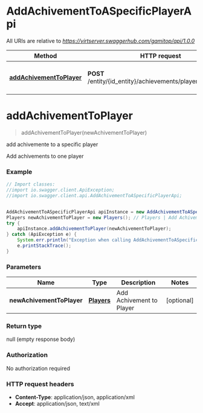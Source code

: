 # AddAchivementToASpecificPlayerApi

All URIs are relative to *https://virtserver.swaggerhub.com/gamitop/api/1.0.0*

Method | HTTP request | Description
------------- | ------------- | -------------
[**addAchivementToPlayer**](AddAchivementToASpecificPlayerApi.md#addAchivementToPlayer) | **POST** /entity/{id_entity}/achievements/players/{id_player} | add achivemente to a specific player


<a name="addAchivementToPlayer"></a>
# **addAchivementToPlayer**
> addAchivementToPlayer(newAchivementToPlayer)

add achivemente to a specific player

Add achivements to one player

### Example
```java
// Import classes:
//import io.swagger.client.ApiException;
//import io.swagger.client.api.AddAchivementToASpecificPlayerApi;


AddAchivementToASpecificPlayerApi apiInstance = new AddAchivementToASpecificPlayerApi();
Players newAchivementToPlayer = new Players(); // Players | Add Achivement to Player
try {
    apiInstance.addAchivementToPlayer(newAchivementToPlayer);
} catch (ApiException e) {
    System.err.println("Exception when calling AddAchivementToASpecificPlayerApi#addAchivementToPlayer");
    e.printStackTrace();
}
```

### Parameters

Name | Type | Description  | Notes
------------- | ------------- | ------------- | -------------
 **newAchivementToPlayer** | [**Players**](Players.md)| Add Achivement to Player | [optional]

### Return type

null (empty response body)

### Authorization

No authorization required

### HTTP request headers

 - **Content-Type**: application/json, application/xml
 - **Accept**: application/json, text/xml

